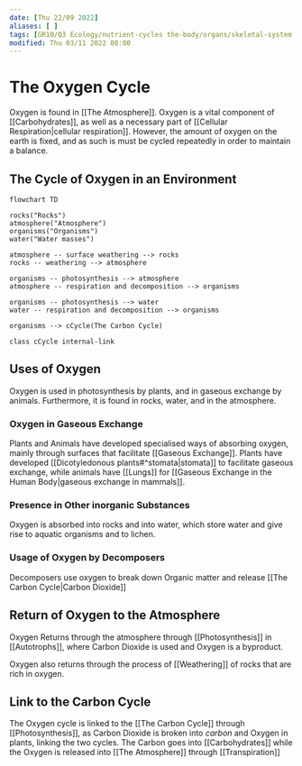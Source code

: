 ```yaml
---
date: [Thu 22/09 2022]
aliases: [ ]
tags: [GR10/Q3 Ecology/nutrient-cycles the-body/organs/skeletal-system Ecology/biosphere ]
modified: Thu 03/11 2022 08:00
---
```

# The Oxygen Cycle
Oxygen is found in [[The Atmosphere]]. Oxygen is a vital component of [[Carbohydrates]], as well as a necessary part of [[Cellular Respiration|cellular respiration]]. However, the amount of oxygen on the earth is fixed, and as such is must be cycled repeatedly in order to maintain a balance. 

## The Cycle of Oxygen in an Environment
```mermaid
flowchart TD

rocks("Rocks")
atmosphere("Atmosphere")
organisms("Organisms")
water("Water masses")

atmosphere -- surface weathering --> rocks
rocks -- weathering --> atmosphere

organisms -- photosynthesis --> atmosphere
atmosphere -- respiration and decomposition --> organisms

organisms -- photosynthesis --> water
water -- respiration and decomposition --> organisms

organisms --> cCycle(The Carbon Cycle)

class cCycle internal-link

```

## Uses of Oxygen
Oxygen is used in photosynthesis by plants, and in gaseous exchange by animals. Furthermore, it is found in rocks, water, and in the atmosphere.

### Oxygen in Gaseous Exchange
Plants and Animals have developed specialised ways of absorbing oxygen, mainly through surfaces that facilitate [[Gaseous Exchange]]. Plants have developed [[Dicotyledonous plants#^stomata|stomata]] to facilitate gaseous exchange, while animals have [[Lungs]] for [[Gaseous Exchange in the Human Body|gaseous exchange in mammals]]. 

### Presence in Other inorganic Substances
Oxygen is absorbed into rocks and into water, which store water and give rise to aquatic organisms and to lichen.

### Usage of Oxygen by Decomposers
Decomposers use oxygen to break down Organic matter and release [[The Carbon Cycle|Carbon Dioxide]]

## Return of Oxygen to the Atmosphere
Oxygen Returns through the atmosphere through [[Photosynthesis]] in [[Autotrophs]], where Carbon Dioxide is used and Oxygen is a byproduct. 

Oxygen also returns through the process of [[Weathering]] of rocks that are rich in oxygen. 

## Link to the Carbon Cycle
The Oxygen cycle is linked to the [[The Carbon Cycle]] through [[Photosynthesis]], as Carbon Dioxide is broken into *carbon* and Oxygen in plants, linking the two cycles. The Carbon goes into [[Carbohydrates]] while the Oxygen is released into [[The Atmosphere]] through [[Transpiration]]